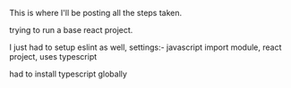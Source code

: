 This is where I'll be posting all the steps taken.

trying to run a base react project.

I just had to setup eslint as well, 
settings:- javascript import module, react project, uses typescript

had to install typescript globally